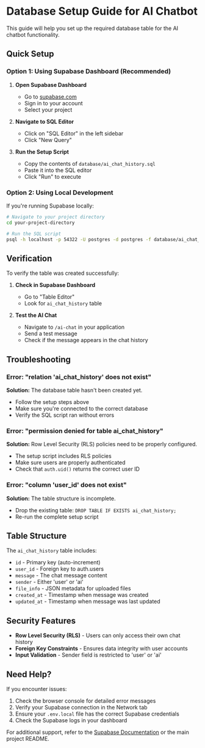 # Database Setup Guide for AI Chatbot

This guide will help you set up the required database table for the AI chatbot functionality.

## Quick Setup

### Option 1: Using Supabase Dashboard (Recommended)

1. **Open Supabase Dashboard**
   - Go to [supabase.com](https://supabase.com)
   - Sign in to your account
   - Select your project

2. **Navigate to SQL Editor**
   - Click on "SQL Editor" in the left sidebar
   - Click "New Query"

3. **Run the Setup Script**
   - Copy the contents of `database/ai_chat_history.sql`
   - Paste it into the SQL editor
   - Click "Run" to execute

### Option 2: Using Local Development

If you're running Supabase locally:

```bash
# Navigate to your project directory
cd your-project-directory

# Run the SQL script
psql -h localhost -p 54322 -U postgres -d postgres -f database/ai_chat_history.sql
```

## Verification

To verify the table was created successfully:

1. **Check in Supabase Dashboard**
   - Go to "Table Editor"
   - Look for `ai_chat_history` table

2. **Test the AI Chat**
   - Navigate to `/ai-chat` in your application
   - Send a test message
   - Check if the message appears in the chat history

## Troubleshooting

### Error: "relation 'ai_chat_history' does not exist"

**Solution:** The database table hasn't been created yet.
- Follow the setup steps above
- Make sure you're connected to the correct database
- Verify the SQL script ran without errors

### Error: "permission denied for table ai_chat_history"

**Solution:** Row Level Security (RLS) policies need to be properly configured.
- The setup script includes RLS policies
- Make sure users are properly authenticated
- Check that `auth.uid()` returns the correct user ID

### Error: "column 'user_id' does not exist"

**Solution:** The table structure is incomplete.
- Drop the existing table: `DROP TABLE IF EXISTS ai_chat_history;`
- Re-run the complete setup script

## Table Structure

The `ai_chat_history` table includes:

- `id` - Primary key (auto-increment)
- `user_id` - Foreign key to auth.users
- `message` - The chat message content
- `sender` - Either 'user' or 'ai'
- `file_info` - JSON metadata for uploaded files
- `created_at` - Timestamp when message was created
- `updated_at` - Timestamp when message was last updated

## Security Features

- **Row Level Security (RLS)** - Users can only access their own chat history
- **Foreign Key Constraints** - Ensures data integrity with user accounts
- **Input Validation** - Sender field is restricted to 'user' or 'ai'

## Need Help?

If you encounter issues:

1. Check the browser console for detailed error messages
2. Verify your Supabase connection in the Network tab
3. Ensure your `.env.local` file has the correct Supabase credentials
4. Check the Supabase logs in your dashboard

For additional support, refer to the [Supabase Documentation](https://supabase.com/docs) or the main project README.